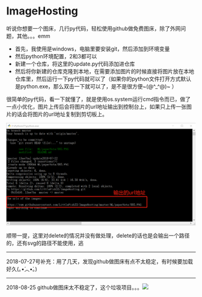 # ImageHosting
听说你想要一个图床，几行py代码，轻松使用github做免费图床，除了外网问题，其他。。。emm

* 首先，我使用是windows，电脑里要安装git，然后添加到环境变量
* 然后python环境配置，2和3都可以
* 新建一个仓库，将这里的update.py代码添加进仓库
* 然后将你新建的仓库克隆到本地，在需要添加图片的时候直接将图片放在本地仓库里，然后运行一下py代码就可以了（如果你的python文件打开方式默认是python.exe，那么双击一下就可以了，是不是很方便~(@^_^@)~ ）

很简单的py代码，看一下就懂了，就是使用os.system运行cmd指令而已，做了一点小优化，图片上传后会将图片的url地址输出到控制台上，如果只上传一张图片的话会将图片的url地址复制到剪切板上。

![](https://raw.githubusercontent.com/LittleFish33/ImageHosting/master/readme.png)

顺带一提，这里对delete的情况并没有做处理，delete的话也是会输出一个路径的，还有svg的路径不能使用，逃

***

2018-07-27号补充：用了几天，发现github做图床有点不太稳定，有时候要加载好久(｡•́︿•̀｡)

***

2018-08-25 github做图床太不稳定了，这个垃圾项目。。。![](https://littlefish33.cn/image/temp/001.gif)
